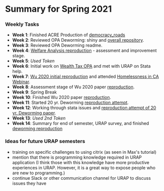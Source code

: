 # Summary for Spring 2021

### Weekly Tasks
* __Week 1__: Finished ACRE Production of [democracy_roads](https://www.socialsciencereproduction.org/reproductions/616f7d1b-6e2d-4bd9-a279-df73d306c6eb/index)
* __Week 2__: Reviewed OPA Deworming: shiny and [overall repository](https://github.com/BITSS-OPA/opa-deworming).
* __Week 3__: Reviewed OPA Deworming readme.
* __Week 4__: [Welfare Analysis reproduction](https://www.socialsciencereproduction.org/reproductions/108/index?step=1) - assessment and improvement stage.
* __Week 5__: *Used Token*
* __Week 6__: Initial work on [Wealth Tax OPA](https://github.com/BITSS-OPA/policy-analysis-registry/blob/master/reports/13-Lauren-WealthTax.md) and met with URAP on Stata help.
* __Week 7__: [Wu 2020 initial reproduction](https://github.com/laurenpeterson1/ACRE_Wu_2020) and attended [Homelessness in CA Webinar](https://docs.google.com/document/d/1X58FxDT-MKgJXKlEVptV_XR41cEVHpbTy53kP9Q1svA/edit?usp=sharing).
* __Week 8__: Assessment stage of Wu 2020 paper [reproduction](https://www.socialsciencereproduction.org/reproductions/3d1054f0-ad3e-46be-851d-a636bf623fb8/index).
* __Week 9__: Spring Break
* __Week 10__: Finished Wu 2020 paper [reproduction](https://www.socialsciencereproduction.org/reproductions/3d1054f0-ad3e-46be-851d-a636bf623fb8/index).
* __Week 11__: Started 20 yr. Deworming [reproduction attempt](https://www.socialsciencereproduction.org/reproductions/e25330d8-dcee-4141-b343-b54a0d95cd30/index).
* __Week 12__: Working through stata issues and [reproduction attempt of 20 yr. Deworming paper](https://www.socialsciencereproduction.org/reproductions/feac2a23-5803-4fd9-a87e-811cb1faa057/index).
* __Week 13__: *Used 2nd Token*
* __Week 14__: Summary for end of semester, URAP survey, and finished [deworming reproduction](https://www.socialsciencereproduction.org/reproductions/c8cc1507-83ab-4a00-843a-7980aa418ba8/index)

### Ideas for future URAP semesters
* training on specific challenges to using citrix (as seen in Max's tutorial)
* mention that there is programming knowledge required in URAP application (I think those with this knowledge have more productive experiences in URAP. However, it is a great way to expose people who are new to programming.)
* continue Slack or other communication channel for URAP to discuss issues they have
